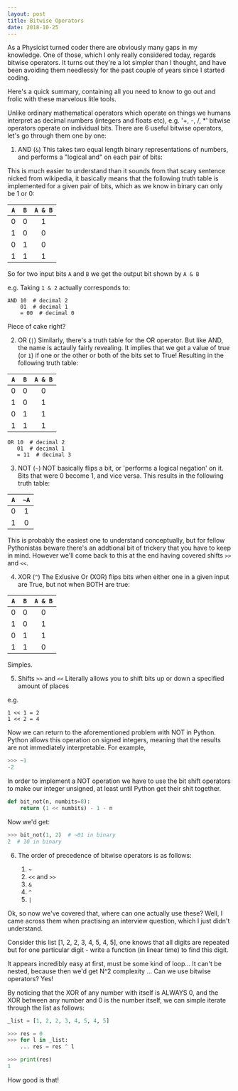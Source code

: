 ```yaml
---
layout: post
title: Bitwise Operators
date: 2018-10-25
---
```


As a Physicist turned coder there are obviously many gaps in my knowledge. One of those, which I only really considered today, regards bitwise operators. It turns out they're a lot simpler than I thought, and have been avoiding them needlessly for the past couple of years since I started coding. 

Here's a quick summary, containing all you need to know to go out and frolic with these marvelous litle tools.

Unlike ordinary mathematical operators which operate on things we humans interpret as decimal numbers (integers and floats etc), e.g. '+, -, /, *' bitwise operators operate on individual bits. There are 6 useful bitwise operators, let's go through them one by one:

1) AND (`&`)
This takes two equal length binary representations of numbers, and performs a "logical and" on each pair of bits:

This is much easier to understand than it sounds from that scary sentence nicked from wikipedia, it basically means that the following truth table is implemented for a given pair of bits, which as we know in binary can only be 1 or 0:

| `A` | `B` | `A & B` |
| :---: | :---: | :---: | 
| 0 | 0 | 1 |
| 1 | 0 | 0 |
| 0 | 1 | 0 |
| 1 | 1 | 1 |

So for two input bits `A` and `B` we get the output bit shown by `A & B`

e.g. Taking `1 & 2` actually corresponds to:

```
AND 10  # decimal 2
    01  # decimal 1
    = 00  # decimal 0
```

Piece of cake right?


2) OR (`|`)
Similarly, there's a truth table for the OR operator. But like AND, the name is actaully fairly revealing. It implies that we get a value of true (or `1`) if one or the other  or both of the bits set to True! Resulting in the following truth table:


| `A` | `B` | `A & B` |
| :---: | :---: | :---: | 
| 0 | 0 | 0 |
| 1 | 0 | 1 |
| 0 | 1 | 1 |
| 1 | 1 | 1 |

```
OR 10  # decimal 2
   01  # decimal 1
   = 11  # decimal 3
```


3) NOT (`~`)
NOT basically flips a bit, or 'performs a logical negation' on it. Bits that were 0 become 1, and vice versa. This results in the following truth table:

| `A` | `~A` |
| :---: | :---: | 
| 0 | 1 |
| 1 | 0 |

This is probably the easiest one to understand conceptually, but for fellow Pythonistas beware there's an addtional bit of trickery that you have to keep in mind.
However we'll come back to this at the end having covered shifts `>>` and `<<`.


4) XOR (`^`)
The Exlusive Or (XOR) flips bits when either one in a given input are True, but not when BOTH are true:


| `A` | `B` | `A & B` |
| :---: | :---: | :---: | 
| 0 | 0 | 0 |
| 1 | 0 | 1 |
| 0 | 1 | 1 |
| 1 | 1 | 0 |

Simples.

5) Shifts `>>` and `<<`
Literally allows you to shift bits up or down a specified amount of places

e.g.
```
1 << 1 = 2
1 << 2 = 4
```

Now we can return to the aforementioned problem with NOT in Python. Python allows this operation on signed integers, meaning that the results are not immediately interpretable.
For example,

```python
>>> ~1
-2
```

In order to implement a NOT operation we have to use the bit shift operators to make our integer unsigned, at least until Python get their shit together.

```python
def bit_not(n, numbits=8):
    return (1 << numbits) - 1 - n
```

Now we'd get:

```python
>>> bit_not(1, 2)  # ~01 in binary
2  # 10 in binary
```

6) The order of precedence of bitwise operators is as follows:

    1. `~`
    2. `<<` and `>>`
    3. `&`
    4. `^`
    5. `|`


Ok, so now we've covered that, where can one actually use these? Well, I came across them when practising an interview question, which I just didn't understand.

Consider this list [1, 2, 2, 3, 4, 5, 4, 5], one knows that all digits are repeated but for one particular digit - write a function (in linear time) to find this digit.

It appears incredibly easy at first, must be some kind of loop...
It can't be nested, because then we'd get N^2 complexity ...
Can we use bitwise operators? Yes!

By noticing that the XOR of any number with itself is ALWAYS 0, and the XOR between any number and 0 is the number itself, we can simple iterate through the list as follows:

```python
_list = [1, 2, 2, 3, 4, 5, 4, 5]

>>> res = 0
>>> for l in _list:
    ... res = res ^ l

>>> print(res)
1
```

How good is that!

